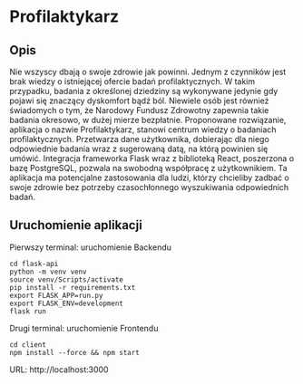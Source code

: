 # Profilaktykarz

## Opis
Nie wszyscy dbają o swoje zdrowie jak powinni. Jednym z czynników jest brak wiedzy o istniejącej ofercie badań profilaktycznych. W takim przypadku, badania z określonej dziedziny są wykonywane jedynie gdy pojawi się znaczący dyskomfort bądź ból. Niewiele osób jest również świadomych o tym, że Narodowy Fundusz Zdrowotny zapewnia takie badania okresowo, w dużej mierze bezpłatnie. Proponowane rozwiązanie, aplikacja o nazwie Profilaktykarz, stanowi centrum wiedzy o badaniach profilaktycznych. Przetwarza dane użytkownika, dobierając dla niego odpowiednie badania wraz z sugerowaną datą, na którą powinien się umówić. Integracja frameworka Flask wraz z biblioteką React, poszerzona o bazę PostgreSQL, pozwala na swobodną współpracę z użytkownikiem. Ta aplikacja ma potencjalne zastosowania dla ludzi, którzy chcieliby zadbać o swoje zdrowie bez potrzeby czasochłonnego wyszukiwania odpowiednich badań.

## Uruchomienie aplikacji

Pierwszy terminal: uruchomienie Backendu
```
cd flask-api
python -m venv venv
source venv/Scripts/activate
pip install -r requirements.txt
export FLASK_APP=run.py
export FLASK_ENV=development
flask run
```

Drugi terminal: uruchomienie Frontendu
```
cd client
npm install --force && npm start 
```

URL: http://localhost:3000
